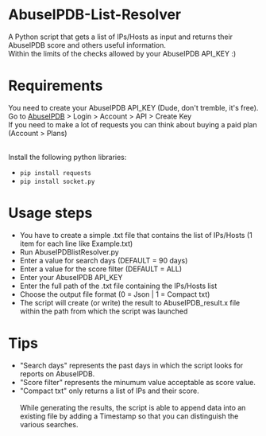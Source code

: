 # AbuseIPDB-List-Resolver
A Python script that gets a list of IPs/Hosts as input and returns their AbuseIPDB score and others useful information.<br>
Within the limits of the checks allowed by your AbuseIPDB API_KEY :)

# Requirements
You need to create your AbuseIPDB API_KEY (Dude, don't tremble, it's free).<br>
Go to [AbuseIPDB](https://www.abuseipdb.com/) > Login > Account > API > Create Key<br>
If you need to make a lot of requests you can think about buying a paid plan (Account > Plans)<br><br>

Install the following python libraries:
 - `pip install requests`
 - `pip install socket.py`

# Usage steps
 - You have to create a simple .txt file that contains the list of IPs/Hosts (1 item for each line like Example.txt)
 - Run AbuseIPDBlistResolver.py
 - Enter a value for search days (DEFAULT = 90 days)
 - Enter a value for the score filter (DEFAULT = ALL)
 - Enter your AbuseIPDB API_KEY
 - Enter the full path of the .txt file containing the IPs/Hosts list
 - Choose the output file format (0 = Json | 1 = Compact txt)
 - The script will create (or write) the result to AbuseIPDB_result.x file within the path from which the script was launched

# Tips
- "Search days" represents the past days in which the script looks for reports on AbuseIPDB.<br>
- "Score filter" represents the minumum value acceptable as score value.<br>
- "Compact txt" only returns a list of IPs and their score.<br><br>
While generating the results, the script is able to append data into an existing file by adding a Timestamp so that you can distinguish the various searches.<br><br>

